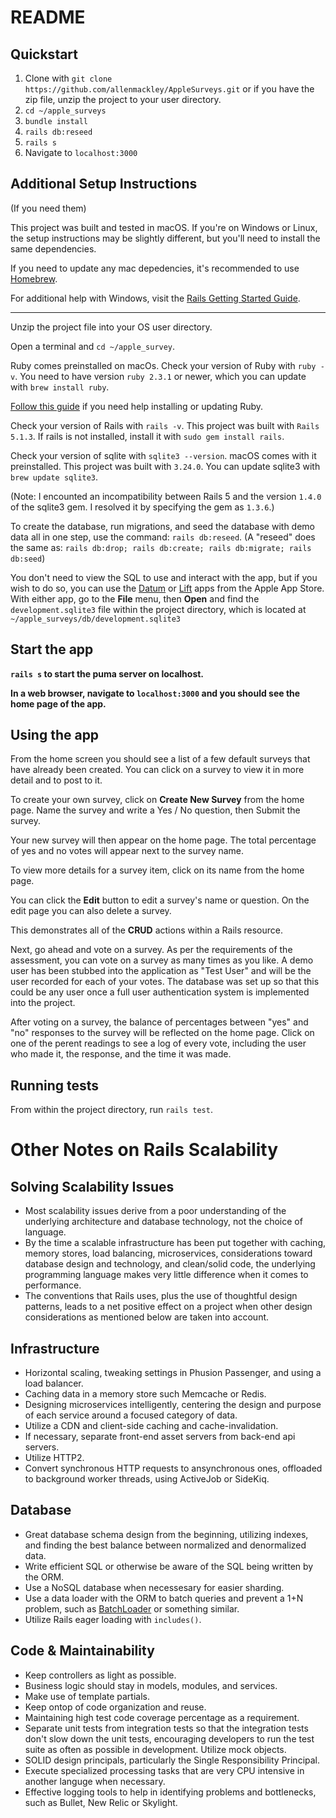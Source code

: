 # README

## Quickstart
1. Clone with `git clone https://github.com/allenmackley/AppleSurveys.git` or if you have the zip file, unzip the project to your user directory.
2. `cd ~/apple_surveys`
3. `bundle install`
4. `rails db:reseed`
5. `rails s`
6. Navigate to `localhost:3000`

## Additional Setup Instructions

(If you need them)

This project was built and tested in macOS. If you're on Windows or Linux, the setup instructions may be slightly different, but you'll need to install the same dependencies. 

If you need to update any mac depedencies, it's recommended to use [Homebrew](https://brew.sh/). 

For additional help with Windows, visit the [Rails Getting Started Guide](https://guides.rubyonrails.org/getting_started.html).

____

Unzip the project file into your OS user directory.

Open a terminal and `cd ~/apple_survey`.

Ruby comes preinstalled on macOs. Check your version of Ruby with `ruby -v`. You need to have version `ruby 2.3.1` or newer, which you can update with `brew install ruby`.   

[Follow this guide](https://www.ruby-lang.org/en/documentation/installation/) if you need help installing or updating Ruby.

Check your version of Rails with `rails -v`. This project was built with `Rails 5.1.3`. If rails is not installed, install it with `sudo gem install rails`.

Check your version of sqlite with `sqlite3 --version`. macOS comes with it preinstalled. This project was built with `3.24.0`. You can update sqlite3 with `brew update sqlite3`.

(Note: I encounted an incompatibility between Rails 5 and the version `1.4.0` of the sqlite3 gem. I resolved it by specifying the gem as `1.3.6`.)

To create the database, run migrations, and seed the database with demo data all in one step, use the command: `rails db:reseed`. (A "reseed" does the same as: `rails db:drop; rails db:create; rails db:migrate; rails db:seed`)

You don't need to view the SQL to use and interact with the app, but if you wish to do so, you can use the [Datum](https://itunes.apple.com/us/app/datum-lite/id901631046?mt=12) or [Lift](https://itunes.apple.com/us/app/lift-sqlite-lite/id1440179067?mt=12) apps from the Apple App Store. With either app, go to the **File** menu, then **Open** and find the `development.sqlite3` file within the project directory, which is located at `~/apple_surveys/db/development.sqlite3`

## Start the app
**`rails s` to start the puma server on localhost.**

**In a web browser, navigate to `localhost:3000` and you should see the home page of the app.**

## Using the app
From the home screen you should see a list of a few default surveys that have already been created. You can click on a survey to view it in more detail and to post to it.

To create your own survey, click on **Create New Survey** from the home page. Name the survey and write a Yes / No question, then Submit the survey.

Your new survey will then appear on the home page. The total percentage of yes and no votes will appear next to the survey name.

To view more details for a survey item, click on its name from the home page.

You can click the **Edit** button to edit a survey's name or question. On the edit page you can also delete a survey.

This demonstrates all of the **CRUD** actions within a Rails resource.

Next, go ahead and vote on a survey. As per the requirements of the assessment, you can vote on a survey as many times as you like. A demo user has been stubbed into the application as "Test User" and will be the user recorded for each of your votes. The database was set up so that this could be any user once a full user authentication system is implemented into the project.

After voting on a survey, the balance of percentages between "yes" and "no" responses to the survey will be reflected on the home page. Click on one of the perent readings to see a log of every vote, including the user who made it, the response, and the time it was made. 

## Running tests
From within the project directory, run `rails test`.

# Other Notes on Rails Scalability
## Solving Scalability Issues
* Most scalability issues derive from a poor understanding of the underlying architecture and database technology, not the choice of language. 
* By the time a scalable infrastructure has been put together with caching, memory stores, load balancing, microservices, considerations toward database design and technology, and clean/solid code, the underlying programming language makes very little difference when it comes to performance.
* The conventions that Rails uses, plus the use of thoughtful design patterns, leads to a net positive effect on a project when other design considerations as mentioned below are taken into account.
## Infrastructure
* Horizontal scaling, tweaking settings in Phusion Passenger, and using a load balancer.
* Caching data in a memory store such Memcache or Redis.
* Designing microservices intelligently, centering the design and purpose of each service around a focused category of data.
* Utilize a CDN and client-side caching and cache-invalidation.
* If necessary, separate front-end asset servers from back-end api servers.
* Utilize HTTP2.
* Convert synchronous HTTP requests to ansynchronous ones, offloaded to background worker threads, using ActiveJob or SideKiq.
## Database
* Great database schema design from the beginning, utilizing indexes, and finding the best balance between normalized and denormalized data.
* Write efficient SQL or otherwise be aware of the SQL being written by the ORM.
* Use a NoSQL database when necessesary for easier sharding.
* Use a data loader with the ORM to batch queries and prevent a 1+N problem, such as [BatchLoader](https://github.com/exAspArk/batch-loader) or something similar.
* Utilize Rails eager loading with `includes()`.
## Code & Maintainability
* Keep controllers as light as possible.
* Business logic should stay in models, modules, and services.
* Make use of template partials.
* Keep ontop of code organization and reuse. 
* Maintaining high test code coverage percentage as a requirement.
* Separate unit tests from integration tests so that the integration tests don't slow down the unit tests, encouraging developers to run the test suite as often as possible in development. Utilize mock objects.
* SOLID design principals, particularly the Single Responsibility Principal.
* Execute specialized processing tasks that are very CPU intensive in another languge when necessary.
* Effective logging tools to help in identifying problems and bottlenecks, such as Bullet, New Relic or Skylight.